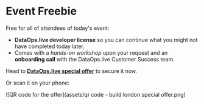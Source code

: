 # Event Freebie

Free for all of attendees of today's event:​

- **DataOps.live developer license** so you can continue what you might not have completed today later​.
- Comes with a *hands-on workshop* upon your request and an **onboarding call** with the DataOps.live Customer Success team​.

Head to [**DataOps.live special offer**](https://www.dataops.live/special-build-offer-free-dev-license) to secure it now.

Or scan it on your phone:

![QR code for the offer](assets/qr code - build london special offer.png)